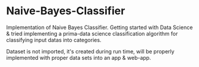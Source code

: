 # Naive-Bayes-Classifier
Implementation of Naive Bayes Classifier.
Getting started with Data Science & tried implementing a prima-data science classification algorithm for classifying input datas into categories.

Dataset is not imported, it's created during run time, will be properly implemented with proper data sets into an app & web-app. 
